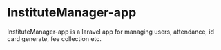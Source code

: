 # InstituteManager-app
InstituteManager-app is a laravel app for managing users, attendance, id card generate, fee collection etc.
